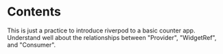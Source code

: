 # Contents

This is just a practice to introduce riverpod to a basic counter app.
Understand well about the relationships between "Provider", "WidgetRef", and "Consumer".
